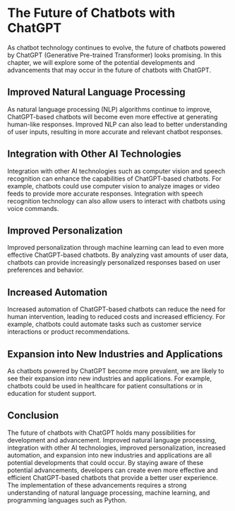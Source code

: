 The Future of Chatbots with ChatGPT
================================================================================================================

As chatbot technology continues to evolve, the future of chatbots powered by ChatGPT (Generative Pre-trained Transformer) looks promising. In this chapter, we will explore some of the potential developments and advancements that may occur in the future of chatbots with ChatGPT.

Improved Natural Language Processing
------------------------------------

As natural language processing (NLP) algorithms continue to improve, ChatGPT-based chatbots will become even more effective at generating human-like responses. Improved NLP can also lead to better understanding of user inputs, resulting in more accurate and relevant chatbot responses.

Integration with Other AI Technologies
--------------------------------------

Integration with other AI technologies such as computer vision and speech recognition can enhance the capabilities of ChatGPT-based chatbots. For example, chatbots could use computer vision to analyze images or video feeds to provide more accurate responses. Integration with speech recognition technology can also allow users to interact with chatbots using voice commands.

Improved Personalization
------------------------

Improved personalization through machine learning can lead to even more effective ChatGPT-based chatbots. By analyzing vast amounts of user data, chatbots can provide increasingly personalized responses based on user preferences and behavior.

Increased Automation
--------------------

Increased automation of ChatGPT-based chatbots can reduce the need for human intervention, leading to reduced costs and increased efficiency. For example, chatbots could automate tasks such as customer service interactions or product recommendations.

Expansion into New Industries and Applications
----------------------------------------------

As chatbots powered by ChatGPT become more prevalent, we are likely to see their expansion into new industries and applications. For example, chatbots could be used in healthcare for patient consultations or in education for student support.

Conclusion
----------

The future of chatbots with ChatGPT holds many possibilities for development and advancement. Improved natural language processing, integration with other AI technologies, improved personalization, increased automation, and expansion into new industries and applications are all potential developments that could occur. By staying aware of these potential advancements, developers can create even more effective and efficient ChatGPT-based chatbots that provide a better user experience. The implementation of these advancements requires a strong understanding of natural language processing, machine learning, and programming languages such as Python.
